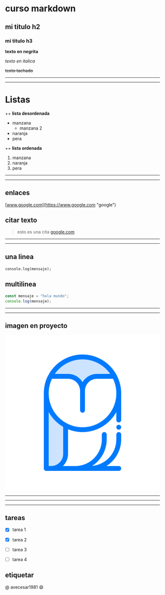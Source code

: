 <!--encabezados-->
# **curso markdown**
## mi titulo h2
### mi titulo h3


<!--texto en negrita-->
**texto en negrita**
<!--texto en cursiva-->
*texto en italica*
<!--texto tachado-->
~~texto tachado~~

___
___


<!--lista desordenada-->
# **Listas**
++ **lista desordenada**
* manzana
    * manzana 2
* naranja
* pera

<!--lista ordenada-->
++ **lista ordenada**
1. manzana
2. naranja
3. pera

___
___

<!--enlaces-->
## **enlaces**
[www.google.com](https://www.google.com "google")



<!--citas-->
## **citar texto**
> esto es una cita [google.com](https://www.google.com "google")


<!--generar lineas( guion bajo seguido > 3 )-->
_ _ _
___


<!--enbeber codigo-->
## **una linea**
`console.log(mensaje);`

## **multilinea**
```javascript
const mensaje = "hola mundo";
console.log(mensaje);

```
___
___

<!-- imagenes -->
## **imagen en proyecto**
![logo](owl.png "logo")



___
___
___

<!-- github markdown -->

## **tareas**

* [x] tarea 1
* [x] tarea 2
* [ ] tarea 3
* [ ] tarea 4


## **etiquetar**
@ avecesar1981 
:smile:
